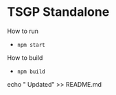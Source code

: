 # TSGP Standalone

How to run

- `npm start`

How to build

- `npm build`

echo " Updated" >> README.md

